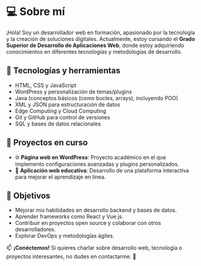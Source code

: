 # 💻 Sobre mí

¡Hola! Soy un desarrollador web en formación, apasionado por la tecnología y la creación de soluciones digitales. Actualmente, estoy cursando el **Grado Superior de Desarrollo de Aplicaciones Web**, donde estoy adquiriendo conocimientos en diferentes tecnologías y metodologías de desarrollo.

## 🚀 Tecnologías y herramientas
- HTML, CSS y JavaScript
- WordPress y personalización de temas/plugins
- Java (conceptos básicos (como bucles, arrays), incluyendo POO)
- XML y JSON para estructuración de datos
- Edge Computing y Cloud Computing
- Git y GitHub para control de versiones
- SQL y bases de datos relacionales

## 📌 Proyectos en curso
- 🌐 **Página web en WordPress**: Proyecto académico en el que implemento configuraciones avanzadas y plugins personalizados.
- 📱 **Aplicación web educativa**: Desarrollo de una plataforma interactiva para mejorar el aprendizaje en línea.

## 🎯 Objetivos
- Mejorar mis habilidades en desarrollo backend y bases de datos.
- Aprender frameworks como React y Vue.js.
- Contribuir en proyectos open source y colaborar con otros desarrolladores.
- Explorar DevOps y metodologías ágiles.

📫 **¡Conéctemos!**
Si quieres charlar sobre desarrollo web, tecnología o proyectos interesantes, no dudes en contactarme. 🚀
